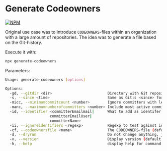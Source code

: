 # Generate Codeowners

[![NPM](https://img.shields.io/npm/v/generate-codeowners.svg?style=flat-square)](https://www.npmjs.com/package/generate-codeowners)

Original use case was to introduce `CODEOWNERS`-files within an organization with a large amount of repositories. The idea was to generate a file based on the Git-history.

Execute it with:

```sh
npx generate-codeowners
```

Parameters:

```sh
Usage: generate-codeowners [options]

Options:
  -gd, --gitdir <dir>                         Directory with Git repository. (default: "generate-codeowners")
  -s, --since <time>                          Same as Git:s <since> format. (default: "365.day.ago")
  -micc, --minimumcommitcount <number>        Ignore committers with less commits. (default: "0")
  -manc, --maximumnumberofcommitters <number> Include most active committers (default: "100")
  -id, --identifier <committerEmailmail|      What to add as identifer. (default: "committerEmailmail")
                    committerEmailUser|
                    committerName>
  -ii, --ignoreidentifiers <regexp>           Regexp to test against identifer. (default: ["noreply"])
  -cf, --codeownersfile <name>                The CODEOWNERS-file (default: "CODEOWNERS")
  -d, --dryrun                                Do not change anything, just print what would be changed. (default: false)
  -v, --version                               Display version (default: false)
  -h, --help                                  display help for command
```
